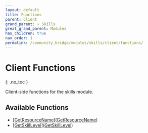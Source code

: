 ```yaml
---
layout: default
title: Functions
parent: Client
grand_parent: ⭐ Skills
great_grand_parent: Modules
has_children: true
nav_order: 1
permalink: /community_bridge/modules/skills/client/functions/
---
```


# Client Functions
{: .no_toc }

Client-side functions for the skills module.

## Available Functions

- [[GetResourceName](GetResourceName/)]([GetResourceName](GetResourceName))
- [[GetSkillLevel](GetSkillLevel/)]([GetSkillLevel](GetSkillLevel))
